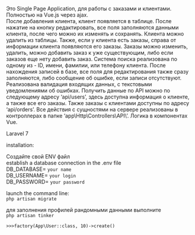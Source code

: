 Это Single Page Application, для работы с заказами и клиентами. Полностью на Vue.js через ajax.  
После добавления клиента, клиент появляется в таблице. После нажатие на кнопку редактировать, все поля заполняются данными клиента, после чего можно их изменять и сохранять. Клиента можно удалить из таблицы. Также, если у клиента есть заказы, справа от информации клиента появляются его заказы. Заказы можно изменить, удалить, можно добавить заказ к уже существующим, либо если заказов еще нету добавить заказ. Система поиска реализована по одному из -  ID, имени, фамилии, или телефону клиента. После нахождения записей в базе, все поля для редактирования также сразу заполняются, либо сообщение об ошибке, если записи отсутствуют. Реализована валидация входящих данных, с текстовыми уведомлениями об ошибках. Получить данные по API можно по следующему адресу ‘api/users’, здесь доступна информация о клиенте, а также все его заказы. Также заказы с клиентами доступны по адресу ‘api/orders’. Все действия с сущностями на сервере реализованы в контроллерах в папке ‘app\Http\Controllers\API\’. Логика в компонентах Vue.   
  
Laravel 7  
  
installation:  
  
Создайте свой ENV файл  
establish a database connection in the .env file  
DB_DATABASE= `your name`  
DB_USERNAME= `your login`  
DB_PASSWORD= `your password`  
  
launch the command line:  
`php artisan migrate`  
   
для заполнения профилей рандомными данными выполните  
`php artisan tinker`    
  
`>>>factory(App\User::class, 10)->create()`  
